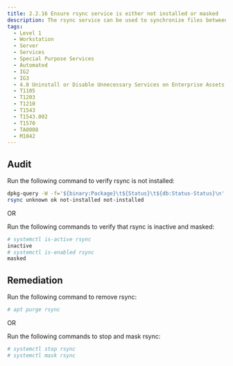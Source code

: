 ```yaml
---
title: 2.2.16 Ensure rsync service is either not installed or masked
description: The rsync service can be used to synchronize files between systems over network links.
tags:
  - Level 1
  - Workstation
  - Server
  - Services
  - Special Purpose Services
  - Automated
  - IG2
  - IG3
  - 4.8 Uninstall or Disable Unnecessary Services on Enterprise Assets and Software
  - T1105
  - T1203
  - T1210
  - T1543
  - T1543.002
  - T1570
  - TA0008
  - M1042
---
```


## Audit
Run the following command to verify rsync is not installed:
```bash
dpkg-query -W -f='${binary:Package}\t${Status}\t${db:Status-Status}\n' rsync
rsync unknown ok not-installed not-installed
```

OR

Run the following commands to verify that rsync is inactive and masked:
```bash
# systemctl is-active rsync
inactive
# systemctl is-enabled rsync
masked
```

## Remediation
Run the following command to remove rsync:
```bash
# apt purge rsync
```

OR

Run the following commands to stop and mask rsync:
```bash
# systemctl stop rsync
# systemctl mask rsync
```
